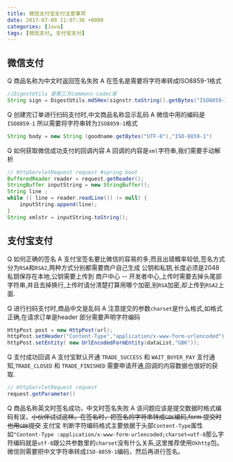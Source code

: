 ```yaml
---
title: 微信支付宝支付注意事项
date: 2017-07-09 11:07:36 +0800
categories: [Java]
tags: [微信支付, 支付宝支付]
---
```

## 微信支付
Q 商品名称为中文时返回签名失败
A 在签名是需要将字符串转成ISO8859-1格式
```java
//DigestUtils 是第三方commons-codec库
String sign = DigestUtils.md5Hex(signstr.toString().getBytes("ISO8859-1")).toUpperCase();
```
Q 创建完订单进行扫码支付时,中文商品名称显示乱码
A 微信中用的编码是`ISO8859-1` 所以需要将字符串转为`ISO8859-1`格式
```java
String body = new String (goodname.getBytes("UTF-8"),"ISO-8859-1")
```
Q 如何获取微信成功支付的回调内容
A 回调的内容是`xml`字符串,我们需要手动解析
```java
// HttpServletRequest request #spring boot
BufferedReader reader = request.getReader();
StringBuffer inputString = new StringBuffer();
String line ;
while (( line = reader.readLine()) != null) {
	inputString.append(line);
}
String xmlstr = inputString.toString();
```

## 支付宝支付
Q 如何正确的签名
A 支付宝签名要比微信的容易的多,而且出错概率较低,签名方式分为`RSA`和`RSA2`,两种方式分别都需要商户自己生成 公钥和私钥,长度必须是2048 私钥保存在本地,公钥需要上传到 商户中心 -- 开发者中心,上传时需要去掉头尾部字符串,并且去掉换行,上传时请分清楚打算用哪个加密,别`RSA`加密,却上传到`RSA2`上面.

Q 进行扫码支付时,商品中文是乱码
A 注意提交的参数`charset`是什么格式,如格式正确,在请求订单是header 部分需要声明字符编码
```java
HttpPost post = new HttpPost(url);
httpPost.setHeader("Content-Type","application/x-www-form-urlencoded");
httpPost.setEntity( new UrlEncodedFormEntity(dataList,"GBK"));
```
Q 支付成功回调
A 支付宝默认开通 `TRADE_SUCCESS` 和 `WAIT_BUYER_PAY` 支付通知,`TRADE_CLOSED` 和 `TRADE_FINISHED` 需要申请开通,回调的内容数据也很好的获取.
```java
// HttpServletRequest request
request.getParameter()
```
Q 商品名称英文时签名成功，中文时签名失败
A 该问题应该是提交数据时格式编码有误，~~小伙伴试试这样。在签名时，把签名的字符串转成`GBK`编码,form 提交时 也用`GBK`提交~~
支付宝 判断字符编码格式主要依据于头部`Content-Type`属性 如`"Content-Type :application/x-www-form-urlencoded;charset=utf-8`那么字符编码就是`utf-8`跟公共参数里的`charset`没有什么关系,这里推荐使用`Okhttp`包。
微信则需要把中文字符串转成`ISO-8859-1`编码，然后再进行签名。
